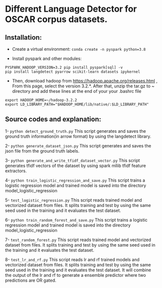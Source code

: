 # Different Language Detector for OSCAR corpus datasets.

## Installation:

* Create a virtual environment:
`conda create -n pyspark python=3.8`

* Install pyspark and other modules:

```
PYSPARK_HADOOP_VERSION=3.2 pip install pyspark[sql] -v
pip install langdetect pyarrow scikit-learn datasets ipykernel
```

* Then, download hadoop from https://hadoop.apache.org/releases.html , From this page, select the version 3.2.*. After that, unzip the tar.gz to ~ directory and add these lines at the end of your your .bashrc file
```
export HADOOP_HOME=~/hadoop-3.2.2
export LD_LIBRARY_PATH="$HADOOP_HOME/lib/native/:$LD_LIBRARY_PATH"

```

## Source codes and explanation:

1- `python detect_ground_truth.py`
This script generates and saves the ground truth information(in arrow format) by using the langdetect library.

2- `python generate_dataset_json.py`
This script generates and saves the json file from the ground truth labels.

3- `python generate_and_write_tfidf_dataset_vector.py`
This script generates tfidf vectors of the dataset by using spark mllib tfidf feature extractors.

4- `python train_logistic_regression_and_save.py`
This script trains a logistic regression model and trained model is saved into the directory model_logistic_regression

5- `test_logistic_regression.py`
This script reads trained model and vectorized dataset from files. It splits training and test by using the same seed used in the training and it evaluates the test dataset.

6- `python train_random_forest_and_save.py`
This script trains a logistic regression model and trained model is saved into the directory model_logistic_regression

7- `test_random_forest.py`
This script reads trained model and vectorized dataset from files. It splits training and test by using the same seed used in the training and it evaluates the test dataset.

8- `test_lr_and_rf.py`
This script reads lr and rf trained models and vectorized dataset from files. It splits training and test by using the same seed used in the training and it evaluates the test dataset. It will combine the output of the lr and rf to generate a ensemble predictor where two predictions are OR gated.
